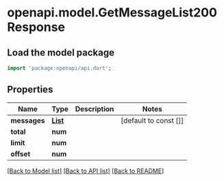 # openapi.model.GetMessageList200Response

## Load the model package
```dart
import 'package:openapi/api.dart';
```

## Properties
Name | Type | Description | Notes
------------ | ------------- | ------------- | -------------
**messages** | [**List<GetMessageList200ResponseMessagesInner>**](GetMessageList200ResponseMessagesInner.md) |  | [default to const []]
**total** | **num** |  | 
**limit** | **num** |  | 
**offset** | **num** |  | 

[[Back to Model list]](../README.md#documentation-for-models) [[Back to API list]](../README.md#documentation-for-api-endpoints) [[Back to README]](../README.md)


